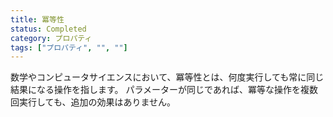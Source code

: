 ```yaml
---
title: 冪等性
status: Completed
category: プロパティ
tags: ["プロパティ", "", ""]
---
```


数学やコンピュータサイエンスにおいて、冪等性とは、何度実行しても常に同じ結果になる操作を指します。
パラメーターが同じであれば、冪等な操作を複数回実行しても、追加の効果はありません。
